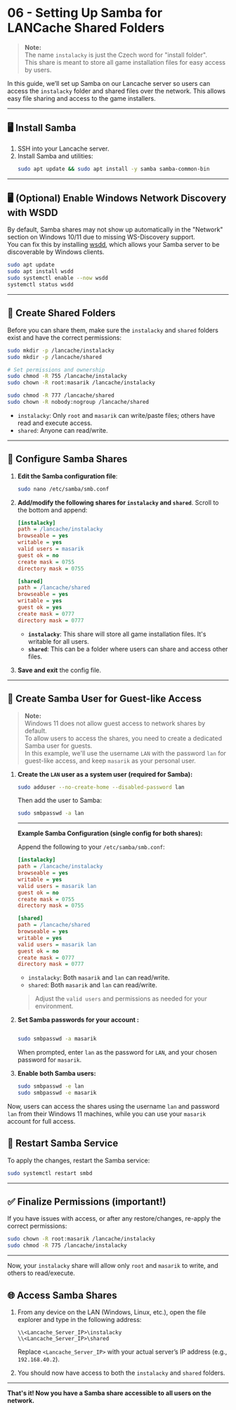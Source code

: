 # 06 - Setting Up Samba for LANCache Shared Folders

> **Note:**  
> The name `instalacky` is just the Czech word for "install folder".  
> This share is meant to store all game installation files for easy access by users.

In this guide, we’ll set up Samba on our Lancache server so users can access the `instalacky` folder and shared files over the network. This allows easy file sharing and access to the game installers.

---

## 🖥️ Install Samba

1. SSH into your Lancache server.
2. Install Samba and utilities:  
   ```bash
   sudo apt update && sudo apt install -y samba samba-common-bin
   ```

---

## 🖥️ (Optional) Enable Windows Network Discovery with WSDD

By default, Samba shares may not show up automatically in the "Network" section on Windows 10/11 due to missing WS-Discovery support.  
You can fix this by installing [wsdd](https://github.com/christgau/wsdd), which allows your Samba server to be discoverable by Windows clients.

```bash
sudo apt update
sudo apt install wsdd
sudo systemctl enable --now wsdd
systemctl status wsdd
```

---

## 📂 Create Shared Folders

Before you can share them, make sure the `instalacky` and `shared` folders exist and have the correct permissions:

```bash
sudo mkdir -p /lancache/instalacky
sudo mkdir -p /lancache/shared

# Set permissions and ownership
sudo chmod -R 755 /lancache/instalacky
sudo chown -R root:masarik /lancache/instalacky

sudo chmod -R 777 /lancache/shared
sudo chown -R nobody:nogroup /lancache/shared
```

- `instalacky`: Only `root` and `masarik` can write/paste files; others have read and execute access.
- `shared`: Anyone can read/write.

---

## 📁 Configure Samba Shares

1. **Edit the Samba configuration file**:  
   ```bash
   sudo nano /etc/samba/smb.conf
   ```

2. **Add/modify the following shares for `instalacky` and `shared`**. Scroll to the bottom and append:

   ```ini
   [instalacky]
   path = /lancache/instalacky
   browseable = yes
   writable = yes
   valid users = masarik
   guest ok = no
   create mask = 0755
   directory mask = 0755

   [shared]
   path = /lancache/shared
   browseable = yes
   writable = yes
   guest ok = yes
   create mask = 0777
   directory mask = 0777
   ```

   - **`instalacky`**: This share will store all game installation files. It's writable for all users.
   - **`shared`**: This can be a folder where users can share and access other files.

3. **Save and exit** the config file.

---

## 🔑 Create Samba User for Guest-like Access

> **Note:**  
> Windows 11 does not allow guest access to network shares by default.  
> To allow users to access the shares, you need to create a dedicated Samba user for guests.  
> In this example, we'll use the username `LAN` with the password `lan` for guest-like access, and keep `masarik` as your personal user.

1. **Create the `LAN` user as a system user (required for Samba):**
   ```bash
   sudo adduser --no-create-home --disabled-password lan
   ```
   Then add the user to Samba:
   ```bash
   sudo smbpasswd -a lan
   ```
   
   ---

   **Example Samba Configuration (single config for both shares):**

   Append the following to your `/etc/samba/smb.conf`:

   ```ini
   [instalacky]
   path = /lancache/instalacky
   browseable = yes
   writable = yes
   valid users = masarik lan
   guest ok = no
   create mask = 0755
   directory mask = 0755

   [shared]
   path = /lancache/shared
   browseable = yes
   writable = yes
   valid users = masarik lan
   guest ok = no
   create mask = 0777
   directory mask = 0777
   ```

   - `instalacky`: Both `masarik` and `lan` can read/write.
   - `shared`: Both `masarik` and `lan` can read/write.

   > Adjust the `valid users` and permissions as needed for your environment.
2. **Set Samba passwords for your account :**
   ```bash
   
   sudo smbpasswd -a masarik
   ```
   When prompted, enter `lan` as the password for `LAN`, and your chosen password for `masarik`.

3. **Enable both Samba users:**
   ```bash
   sudo smbpasswd -e lan
   sudo smbpasswd -e masarik
   ```



Now, users can access the shares using the username `lan` and password `lan` from their Windows 11 machines, while you can use your `masarik` account for full access.

## 🔄 Restart Samba Service

To apply the changes, restart the Samba service:

```bash
sudo systemctl restart smbd
```

---

## ✅ Finalize Permissions (important!)

If you have issues with access, or after any restore/changes, re-apply the correct permissions:

```bash
sudo chown -R root:masarik /lancache/instalacky
sudo chmod -R 775 /lancache/instalacky
```

---

Now, your `instalacky` share will allow only `root` and `masarik` to write, and others to read/execute.

## 🌐 Access Samba Shares

1. From any device on the LAN (Windows, Linux, etc.), open the file explorer and type in the following address:

   ```
   \\<Lancache_Server_IP>\instalacky
   \\<Lancache_Server_IP>\shared
   ```

   Replace `<Lancache_Server_IP>` with your actual server’s IP address (e.g., `192.168.40.2`).

2. You should now have access to both the `instalacky` and `shared` folders.

---


**That's it! Now you have a Samba share accessible to all users on the network.**
